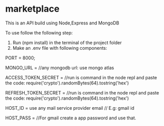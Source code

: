 # marketplace

This is an API build using Node,Express and MongoDB

To use follow the following step:

1. Run (npm install) in the terminal of the project folder
2. Make an .env file with following components:

PORT = 8000;

MONGO_URL = //any mongodb url: use mongo atlas

ACCESS_TOKEN_SECRET = //run is command in the node repl and paste the code: require('crypto').randomBytes(64).tostring('hex')

REFRESH_TOKEN_SECRET = //run is command in the node repl and paste the code: require('crypto').randomBytes(64).tostring('hex')

HOST_ID = use any mail service provider email // E.g: gmail id

HOST_PASS = //For gmail create a app password and use that.
